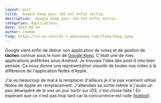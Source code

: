 ```yaml
---
layout: post
title:  Google Keep pour iOS est enfin sortie. 
description:  Google Keep pour iOS est enfin sortie. 
categories: Applications 
date: 2015-09-24
author: iSebmo
fimg: https://s3.eu-central-1.amazonaws.com/tfada/keep.jpeg
---
```


Google vient enfin de *libérer* son application de notes et de gestion de **tâches** connue sous le nom de [Google Keep][keep]. C'était une de mes applications préférées sous *Android*. Je trouvais l'idée des post-it très bien pensée. Ça nous donne une représentation *visuelle* de toutes nos notes à là différence de l'application Notes d'Apple. 

J'ai eu beaucoup de mal à la remplacer d'ailleurs je n'ai pas vraiment utilisé Notes de Apple en remplacement. J'attendais sa sortie même si j'avais un peu désespéré de la voir un jour sortir sur *iOS*, c'est chose faite ! En espérant que ce n'est pas trop tard car la concurrence est rude ([todoist][todoist]). 

[todoist]: https://appsto.re/fr/xNOiI.i
[keep]: https://appsto.re/fr/aDhw9.i
